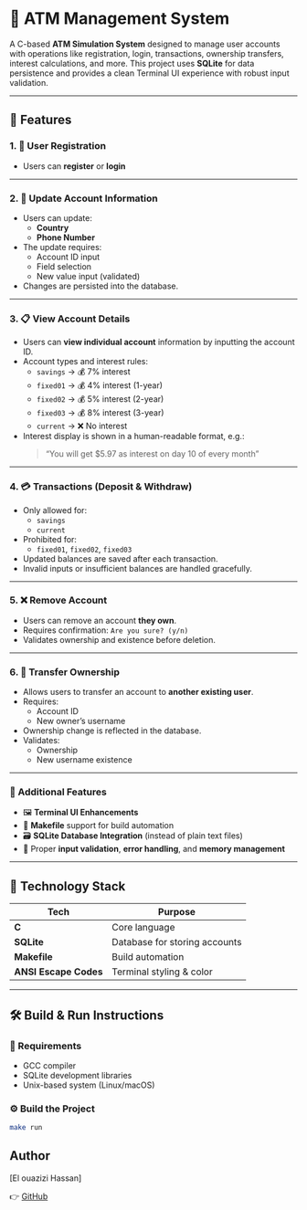 <!-- README.md -->
# 🏦 ATM Management System

A C-based **ATM Simulation System** designed to manage user accounts with operations like registration, login, transactions, ownership transfers, interest calculations, and more. This project uses **SQLite** for data persistence and provides a clean Terminal UI experience with robust input validation.

---

## 🚀 Features

### 1. 👤 User Registration
- Users can **register**  or **login**


---

### 2. 📝 Update Account Information
- Users can update:
  - **Country**
  - **Phone Number**
- The update requires:
  - Account ID input
  - Field selection
  - New value input (validated)
- Changes are persisted into the database.

---

### 3. 📋 View Account Details
- Users can **view individual account** information by inputting the account ID.
- Account types and interest rules:
  - `savings` → 💰 7% interest
  - `fixed01` → 💰 4% interest (1-year)
  - `fixed02` → 💰 5% interest (2-year)
  - `fixed03` → 💰 8% interest (3-year)
  - `current` → ❌ No interest
- Interest display is shown in a human-readable format, e.g.:
  > “You will get $5.97 as interest on day 10 of every month”

---

### 4. 💳 Transactions (Deposit & Withdraw)
- Only allowed for:
  - `savings`
  - `current`
- Prohibited for:
  - `fixed01`, `fixed02`, `fixed03`
- Updated balances are saved after each transaction.
- Invalid inputs or insufficient balances are handled gracefully.

---

### 5. ❌ Remove Account
- Users can remove an account **they own**.
- Requires confirmation: `Are you sure? (y/n)`
- Validates ownership and existence before deletion.

---

### 6. 🔄 Transfer Ownership
- Allows users to transfer an account to **another existing user**.
- Requires:
  - Account ID
  - New owner’s username
- Ownership change is reflected in the database.
- Validates:
  - Ownership
  - New username existence

---

### 🧪 Additional Features 
- 🖼️ **Terminal UI Enhancements**
- 🧰 **Makefile** support for build automation
- 🗃️ **SQLite Database Integration** (instead of plain text files)
- 🧼 Proper **input validation**, **error handling**, and **memory management**

---

## 🧱 Technology Stack

| Tech        | Purpose                            |
|-------------|------------------------------------|
| **C**       | Core language                      |
| **SQLite**  | Database for storing accounts      |
| **Makefile**| Build automation                   |
| **ANSI Escape Codes** | Terminal styling & color |


---

## 🛠️ Build & Run Instructions

### 🔧 Requirements
- GCC compiler
- SQLite development libraries
- Unix-based system (Linux/macOS)



### ⚙️ Build the Project


```bash
make run

````



## Author

[El ouazizi Hassan]

👉 [GitHub](https://github.com/helouazizi/)

